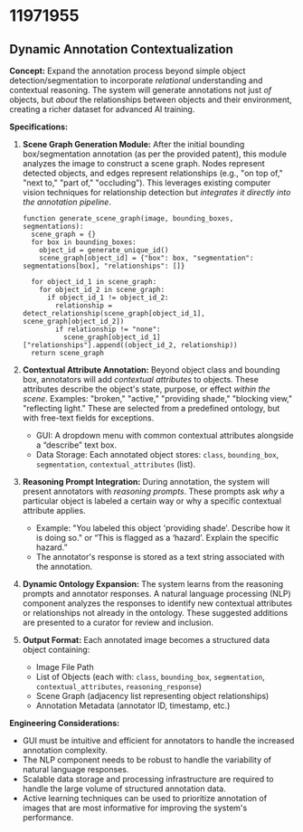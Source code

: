 # 11971955

## Dynamic Annotation Contextualization

**Concept:** Expand the annotation process beyond simple object detection/segmentation to incorporate *relational* understanding and contextual reasoning. The system will generate annotations not just *of* objects, but *about* the relationships between objects and their environment, creating a richer dataset for advanced AI training.

**Specifications:**

1.  **Scene Graph Generation Module:**  After the initial bounding box/segmentation annotation (as per the provided patent), this module analyzes the image to construct a scene graph. Nodes represent detected objects, and edges represent relationships (e.g., "on top of," "next to," "part of," "occluding").  This leverages existing computer vision techniques for relationship detection but *integrates it directly into the annotation pipeline*.

    ```pseudocode
    function generate_scene_graph(image, bounding_boxes, segmentations):
      scene_graph = {}
      for box in bounding_boxes:
        object_id = generate_unique_id()
        scene_graph[object_id] = {"box": box, "segmentation": segmentations[box], "relationships": []}

      for object_id_1 in scene_graph:
        for object_id_2 in scene_graph:
          if object_id_1 != object_id_2:
            relationship = detect_relationship(scene_graph[object_id_1], scene_graph[object_id_2])
            if relationship != "none":
              scene_graph[object_id_1]["relationships"].append((object_id_2, relationship))
      return scene_graph
    ```

2.  **Contextual Attribute Annotation:**  Beyond object class and bounding box, annotators will add *contextual attributes* to objects.  These attributes describe the object's state, purpose, or effect *within the scene*. Examples: "broken," "active," "providing shade," "blocking view," "reflecting light." These are selected from a predefined ontology, but with free-text fields for exceptions.

    *   GUI:  A dropdown menu with common contextual attributes alongside a “describe” text box.
    *   Data Storage:  Each annotated object stores: `class`, `bounding_box`, `segmentation`, `contextual_attributes` (list).

3.  **Reasoning Prompt Integration:** During annotation, the system will present annotators with *reasoning prompts*. These prompts ask *why* a particular object is labeled a certain way or why a specific contextual attribute applies.

    *   Example:  "You labeled this object 'providing shade'. Describe how it is doing so." or “This is flagged as a ‘hazard’. Explain the specific hazard.”
    *   The annotator's response is stored as a text string associated with the annotation.

4.  **Dynamic Ontology Expansion:** The system learns from the reasoning prompts and annotator responses. A natural language processing (NLP) component analyzes the responses to identify new contextual attributes or relationships not already in the ontology.  These suggested additions are presented to a curator for review and inclusion.

5.  **Output Format:** Each annotated image becomes a structured data object containing:

    *   Image File Path
    *   List of Objects (each with: `class`, `bounding_box`, `segmentation`, `contextual_attributes`, `reasoning_response`)
    *   Scene Graph (adjacency list representing object relationships)
    *   Annotation Metadata (annotator ID, timestamp, etc.)

**Engineering Considerations:**

*   GUI must be intuitive and efficient for annotators to handle the increased annotation complexity.
*   The NLP component needs to be robust to handle the variability of natural language responses.
*   Scalable data storage and processing infrastructure are required to handle the large volume of structured annotation data.
*   Active learning techniques can be used to prioritize annotation of images that are most informative for improving the system's performance.